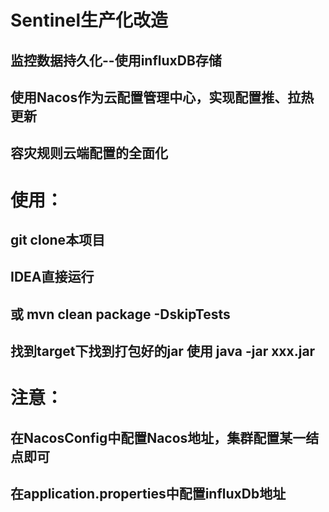 Sentinel生产化改造
================
  监控数据持久化--使用influxDB存储
  ---------------------
  使用Nacos作为云配置管理中心，实现配置推、拉热更新
  -------------------
  容灾规则云端配置的全面化
  ----------------
使用：
==========
 git clone本项目
 --------------
 IDEA直接运行
 -------------
 或 mvn clean package -DskipTests 
 ------------------------------
 找到target下找到打包好的jar 使用 java -jar  xxx.jar
 -------------------------------------------
注意：
=======
在NacosConfig中配置Nacos地址，集群配置某一结点即可
---------------------------------------
在application.properties中配置influxDb地址
------------------------------
